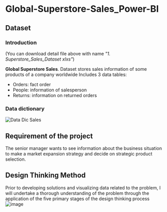 # Global-Superstore-Sales_Power-BI
## Dataset 
### Introduction
(You can download detail file above with name _"1. Superstore_Sales_Dataset xlxs"_)

**Global Superstore Sales**. Dataset stores sales information of some products of a company worldwide
Includes 3 data tables: 
* Orders: fact order
* People: information of salesperson
* Returns: information on returned orders
### Data dictionary
![Data Dic Sales](https://user-images.githubusercontent.com/129883764/233846007-57fbf00c-5ba8-454c-a08e-eeabd2521b53.PNG)

## Requirement of the project
The senior manager wants to see information about the business situation to make a market expansion strategy and decide on strategic product selection.
## Design Thinking Method
Prior to developing solutions and visualizing data related to the problem, I will undertake a thorough understanding of the problem through the application of the five primary stages of the design thinking process			
![image](https://user-images.githubusercontent.com/129883764/233848893-5a43a918-79ce-4b75-9b44-b077f0f41882.png)



